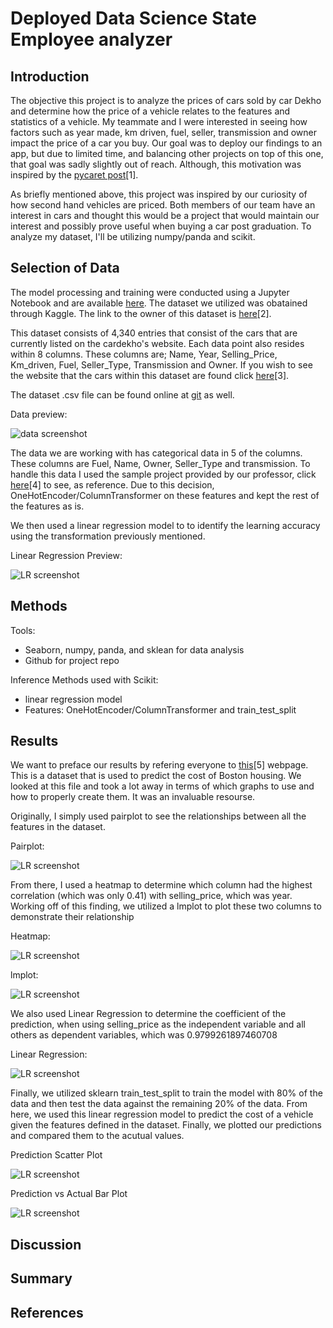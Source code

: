 # Deployed Data Science State Employee analyzer


## Introduction

The objective this project is to analyze the prices of cars sold by car Dekho and determine how the price of a vehicle relates to the features and statistics of a vehicle. My teammate and I were interested in seeing how factors such as year made, km driven, fuel, seller, transmission and owner impact the price of a car you buy. Our goal was to deploy our findings to an app, but due to limited time, and balancing other projects on top of this one, that goal was sadly slightly out of reach. Although, this motivation was inspired by the [pycaret post](https://towardsdatascience.com/build-and-deploy-machine-learning-web-app-using-pycaret-and-streamlit-28883a569104)[1].

As briefly mentioned above, this project was inspired by our curiosity of how second hand vehicles are priced. Both members of our team have an interest in cars and thought this would be a project that would maintain our interest and possibly prove useful when buying a car post graduation. To analyze my dataset, I'll be utilizing numpy/panda and scikit.

## Selection of Data

The model processing and training were conducted using a Jupyter Notebook and are available [here](https://jupyter.cs.wit.edu/user/serpaw/notebooks/Car%20Data.ipynb). The dataset we utilized was obatained through Kaggle. The link to the owner of this dataset is [here](https://www.kaggle.com/nehalbirla/vehicle-dataset-from-cardekho)[2].

This dataset consists of 4,340 entries that consist of the cars that are currently listed on the cardekho's website. Each data point also resides within 8 columns. These columns are; Name, Year, Selling_Price, Km_driven, Fuel, Seller_Type, Transmission and Owner. If you wish to see the website that the cars within this dataset are found click [here](https://www.cardekho.com/)[3].

The dataset .csv file can be found online at [git](https://github.com/serpawatwit/-dsFinal/blob/main/CAR%20DETAILS%20FROM%20CAR%20DEKHO.csv) as well. 

Data preview:

![data screenshot](./data_preview.PNG)

The data we are working with has categorical data in 5 of the columns. These columns are Fuel, Name, Owner, Seller_Type and transmission.
To handle this data I used the sample project provided by our professor, click [here](https://github.com/memoatwit/dsexample)[4] to see, as reference. Due to this decision, OneHotEncoder/ColumnTransformer on these features and kept the rest of the features as is.

We then used a linear regression model to to identify the learning accuracy using the transformation previously mentioned.

Linear Regression Preview:

![LR screenshot](./linear_regression.PNG)

## Methods

Tools:
- Seaborn, numpy, panda, and sklean for data analysis
- Github for project repo

Inference Methods used with Scikit:
- linear regression model
- Features: OneHotEncoder/ColumnTransformer and train_test_split

## Results

We want to preface our results by refering everyone to [this](https://acadgild.com/blog/linear-regression-on-boston-housing-data)[5] webpage. This is a dataset that is used to predict the cost of Boston housing. We looked at this file and took a lot away in terms of which graphs to use and how to properly create them. It was an invaluable resourse.

Originally, I simply used pairplot to see the relationships between all the features in the dataset.

Pairplot:

![LR screenshot](./pairplot.PNG)

From there, I used a heatmap to determine which column had the highest correlation (which was only 0.41) with selling_price, which was year. Working off of this finding, we utilized a lmplot to plot these two columns to demonstrate their relationship

Heatmap:

![LR screenshot](./heatmap.PNG)

lmplot:

![LR screenshot](./lmplot.PNG)

We also used Linear Regression to determine the coefficient of the prediction, when using selling_price as the independent variable and all others as dependent variables, which was 0.9799261897460708

Linear Regression:

![LR screenshot](./linear_regression_results.PNG)

Finally, we utilized sklearn train_test_split to train the model with 80% of the data and then test the data against the remaining 20% of the data. From here, we used this linear regression model to predict the cost of a vehicle given the features defined in the dataset. Finally, we plotted our predictions and compared them to the acutual values.

Prediction Scatter Plot

![LR screenshot](./scatterplot.PNG)

Prediction vs Actual Bar Plot

![LR screenshot](./barplot.PNG)

## Discussion

## Summary

## References

